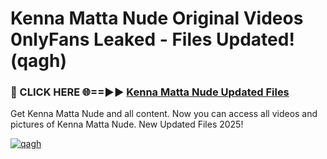 # Kenna Matta Nude Original Videos 0nlyFans Leaked - Files Updated! (qagh)

<h3>🔴 CLICK HERE 🌐==►► <a href="https://tinyurl.com/5h6xmrr3" rel="nofollow">Kenna Matta Nude Updated Files</a></h3>

Get Kenna Matta Nude and all content. Now you can access all videos and pictures of Kenna Matta Nude. New Updated Files 2025!

[![qagh](https://i.imgur.com/KVD873Z.gif)](https://tinyurl.com/5h6xmrr3)

